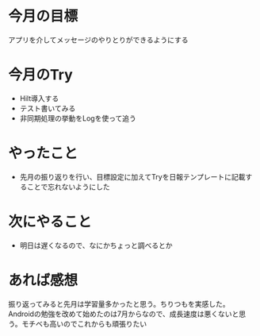 # 今月の目標
アプリを介してメッセージのやりとりができるようにする
# 今月のTry
* Hilt導入する
* テスト書いてみる
* 非同期処理の挙動をLogを使って追う
# やったこと
* 先月の振り返りを行い、目標設定に加えてTryを日報テンプレートに記載することで忘れないようにした
# 次にやること
* 明日は遅くなるので、なにかちょっと調べるとか
# あれば感想
振り返ってみると先月は学習量多かったと思う。ちりつもを実感した。  
Androidの勉強を改めて始めたのは7月からなので、成長速度は悪くないと思う。モチベも高いのでこれからも頑張りたい
